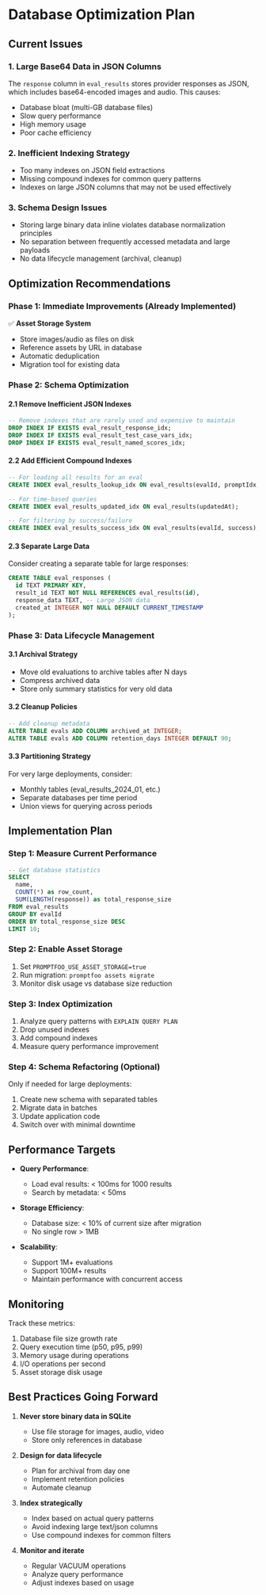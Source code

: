 # Database Optimization Plan

## Current Issues

### 1. Large Base64 Data in JSON Columns
The `response` column in `eval_results` stores provider responses as JSON, which includes base64-encoded images and audio. This causes:
- Database bloat (multi-GB database files)
- Slow query performance
- High memory usage
- Poor cache efficiency

### 2. Inefficient Indexing Strategy
- Too many indexes on JSON field extractions
- Missing compound indexes for common query patterns
- Indexes on large JSON columns that may not be used effectively

### 3. Schema Design Issues
- Storing large binary data inline violates database normalization principles
- No separation between frequently accessed metadata and large payloads
- No data lifecycle management (archival, cleanup)

## Optimization Recommendations

### Phase 1: Immediate Improvements (Already Implemented)
✅ **Asset Storage System**
- Store images/audio as files on disk
- Reference assets by URL in database
- Automatic deduplication
- Migration tool for existing data

### Phase 2: Schema Optimization

#### 2.1 Remove Inefficient JSON Indexes
```sql
-- Remove indexes that are rarely used and expensive to maintain
DROP INDEX IF EXISTS eval_result_response_idx;
DROP INDEX IF EXISTS eval_result_test_case_vars_idx;
DROP INDEX IF EXISTS eval_result_named_scores_idx;
```

#### 2.2 Add Efficient Compound Indexes
```sql
-- For loading all results for an eval
CREATE INDEX eval_results_lookup_idx ON eval_results(evalId, promptIdx, testIdx);

-- For time-based queries
CREATE INDEX eval_results_updated_idx ON eval_results(updatedAt);

-- For filtering by success/failure
CREATE INDEX eval_results_success_idx ON eval_results(evalId, success);
```

#### 2.3 Separate Large Data
Consider creating a separate table for large responses:
```sql
CREATE TABLE eval_responses (
  id TEXT PRIMARY KEY,
  result_id TEXT NOT NULL REFERENCES eval_results(id),
  response_data TEXT, -- Large JSON data
  created_at INTEGER NOT NULL DEFAULT CURRENT_TIMESTAMP
);
```

### Phase 3: Data Lifecycle Management

#### 3.1 Archival Strategy
- Move old evaluations to archive tables after N days
- Compress archived data
- Store only summary statistics for very old data

#### 3.2 Cleanup Policies
```sql
-- Add cleanup metadata
ALTER TABLE evals ADD COLUMN archived_at INTEGER;
ALTER TABLE evals ADD COLUMN retention_days INTEGER DEFAULT 90;
```

#### 3.3 Partitioning Strategy
For very large deployments, consider:
- Monthly tables (eval_results_2024_01, etc.)
- Separate databases per time period
- Union views for querying across periods

## Implementation Plan

### Step 1: Measure Current Performance
```sql
-- Get database statistics
SELECT 
  name,
  COUNT(*) as row_count,
  SUM(LENGTH(response)) as total_response_size
FROM eval_results
GROUP BY evalId
ORDER BY total_response_size DESC
LIMIT 10;
```

### Step 2: Enable Asset Storage
1. Set `PROMPTFOO_USE_ASSET_STORAGE=true`
2. Run migration: `promptfoo assets migrate`
3. Monitor disk usage vs database size reduction

### Step 3: Index Optimization
1. Analyze query patterns with `EXPLAIN QUERY PLAN`
2. Drop unused indexes
3. Add compound indexes
4. Measure query performance improvement

### Step 4: Schema Refactoring (Optional)
Only if needed for large deployments:
1. Create new schema with separated tables
2. Migrate data in batches
3. Update application code
4. Switch over with minimal downtime

## Performance Targets

- **Query Performance**: 
  - Load eval results: < 100ms for 1000 results
  - Search by metadata: < 50ms
  
- **Storage Efficiency**:
  - Database size: < 10% of current size after migration
  - No single row > 1MB
  
- **Scalability**:
  - Support 1M+ evaluations
  - Support 100M+ results
  - Maintain performance with concurrent access

## Monitoring

Track these metrics:
1. Database file size growth rate
2. Query execution time (p50, p95, p99)
3. Memory usage during operations
4. I/O operations per second
5. Asset storage disk usage

## Best Practices Going Forward

1. **Never store binary data in SQLite**
   - Use file storage for images, audio, video
   - Store only references in database

2. **Design for data lifecycle**
   - Plan for archival from day one
   - Implement retention policies
   - Automate cleanup

3. **Index strategically**
   - Index based on actual query patterns
   - Avoid indexing large text/json columns
   - Use compound indexes for common filters

4. **Monitor and iterate**
   - Regular VACUUM operations
   - Analyze query performance
   - Adjust indexes based on usage